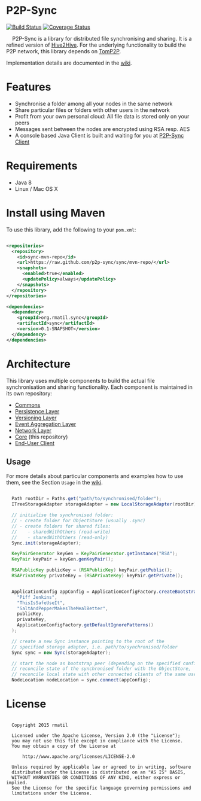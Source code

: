 # P2P-Sync

[![Build Status](https://travis-ci.org/p2p-sync/sync.svg)](https://travis-ci.org/p2p-sync/sync)
[![Coverage Status](https://coveralls.io/repos/p2p-sync/sync/badge.svg?branch=master&service=github)](https://coveralls.io/github/p2p-sync/sync?branch=master)


<img src="https://cdn.rawgit.com/p2p-sync/sync/b3d2d952489f5bcca63839c6223c81473b48703c/src/main/resources/sync-logo.png" width="12"> P2P-Sync is a library for distributed file synchronising and sharing. It is a refined version of [Hive2Hive](https://github.com/Hive2Hive/Hive2Hive). For the underlying functionality to build the P2P network, this library
depends on [TomP2P](https://github.com/tomp2p/TomP2P).

Implementation details are documented in the [wiki](https://github.com/p2p-sync/sync/wiki).

# Features

* Synchronise a folder among all your nodes in the same network
* Share particular files or folders with other users in the network
* Profit from your own personal cloud: All file data is stored only on your peers
* Messages sent between the nodes are encrypted using RSA resp. AES
* A console based Java Client is built and waiting for you at [P2P-Sync Client](http://p2p-sync.github.io/client/)

# Requirements
* Java 8
* Linux / Mac OS X

# Install using Maven
To use this library, add the following to your `pom.xml`:

```xml

<repositories>
  <repository>
    <id>sync-mvn-repo</id>
    <url>https://raw.github.com/p2p-sync/sync/mvn-repo/</url>
    <snapshots>
      <enabled>true</enabled>
      <updatePolicy>always</updatePolicy>
    </snapshots>
  </repository>
</repositories>

<dependencies>
  <dependency>
    <groupId>org.rmatil.sync</groupId>
    <artifactId>sync</artifactId>
    <version>0.1-SNAPSHOT</version>
  </dependency>
</dependencies>

```

# Architecture
This library uses multiple components to build the actual file synchronisation and sharing functionality. Each component
is maintained in its own repository:

* [Commons](https://github.com/p2p-sync/commons)
* [Persistence Layer](https://github.com/p2p-sync/persistence)
* [Versioning Layer](https://github.com/p2p-sync/versions)
* [Event Aggregation Layer](https://github.com/p2p-sync/aggregator)
* [Network Layer](https://github.com/p2p-sync/network)
* [Core](https://github.com/p2p-sync/sync) (this repository)
* [End-User Client](https://github.com/p2p-sync/client)
 

## Usage

For more details about particular components and examples how to use them, see the Section `Usage` in the [wiki](https://github.com/p2p-sync/sync/wiki).

```java

  Path rootDir = Paths.get("path/to/synchronised/folder");
  ITreeStorageAdapter storageAdapter = new LocalStorageAdapter(rootDir);

  // initialise the synchronised folder:
  // - create folder for ObjectStore (usually .sync)
  // - create folders for shared files:
  //    - sharedWithOthers (read-write)
  //    - sharedWithOthers (read-only)
  Sync.init(storageAdapter);

  KeyPairGenerator keyGen = KeyPairGenerator.getInstance("RSA");
  KeyPair keyPair = keyGen.genKeyPair();

  RSAPublicKey publicKey = (RSAPublicKey) keyPair.getPublic();
  RSAPrivateKey privateKey = (RSAPrivateKey) keyPair.getPrivate();


  ApplicationConfig appConfig = ApplicationConfigFactory.createBootstrapApplicationConfig(
    "Piff Jenkins",
    "ThisIsSafeUseIt",
    "SaltAndPepperMakesTheMealBetter",
    publicKey,
    privateKey,
    ApplicationConfigFactory.getDefaultIgnorePatterns()
  );

  // create a new Sync instance pointing to the root of the
  // specified storage adapter, i.e. path/to/synchronised/folder
  Sync sync = new Sync(storageAdapter);

  // start the node as bootstrap peer (depending on the specified configuration),
  // reconcile state of the synchronised folder with the ObjectStore,
  // reconcile local state with other connected clients of the same user
  NodeLocation nodeLocation = sync.connect(appConfig);

```

# License

```

  Copyright 2015 rmatil

  Licensed under the Apache License, Version 2.0 (the "License");
  you may not use this file except in compliance with the License.
  You may obtain a copy of the License at

      http://www.apache.org/licenses/LICENSE-2.0

  Unless required by applicable law or agreed to in writing, software
  distributed under the License is distributed on an "AS IS" BASIS,
  WITHOUT WARRANTIES OR CONDITIONS OF ANY KIND, either express or implied.
  See the License for the specific language governing permissions and
  limitations under the License.

```
